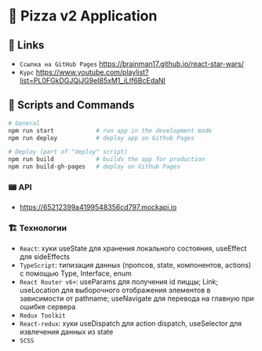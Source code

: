 # 🍕 Pizza v2 Application

## 🎫 Links

- `Ссылка на GitHub Pages` https://brainman17.github.io/react-star-wars/
- `Курс` https://www.youtube.com/playlist?list=PL0FGkDGJQjJG9eI85xM1_iLIf6BcEdaNl

## 🧾 Scripts and Commands

```bash
# General
npm run start            # run app in the development mode
npm run deploy           # deploy app on Github Pages
```

```bash
# Deploy (part of "deploy" script)
npm run build            # builds the app for production
npm run build-gh-pages   # deploy on Github Pages
```

### 📟 API

- https://65212399a4199548356cd797.mockapi.io

### 🏗 Технологии

- `React`: хуки useState для хранения локального состояния, useEffect для sideEffects
- `TypeScript`: типизация данных (пропсов, state, компонентов, actions) с помощью Type, Interface, enum
- `React Router v6+`: useParams для получения id пиццы; Link; useLocation для выборочного отображения элементов в зависимости от pathname; useNavigate для перевода на главную при ошибке сервера
- `Redux Toolkit`
- `React-redux`: хуки useDispatch для action dispatch, useSelector для извлечения данных из state
- `SCSS`
